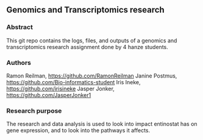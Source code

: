 ## Genomics and Transcriptomics research

### Abstract
This git repo contains the logs, files, and outputs of a genomics and transcriptomics research assignment done by 4 hanze students.


### Authors
Ramon Reilman, https://github.com/RamonReilman
Janine Postmus, https://github.com/Bio-informatics-student
Iris Ineke, https://github.com/irisineke
Jasper Jonker, https://github.com/JasperJonker1

### Research purpose
The research and data analysis is used to look into impact entinostat has on gene expression, and to look into the pathways it affects.

